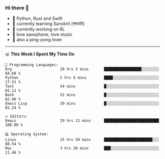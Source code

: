 ### Hi there 👋

- 📙 Python, Rust and Swift
- 🌱 currently learning Sanskrit (नमस्ते!)
- 🔭 currently working on RL
- 🎷 love saxophone, love music
- 🏓 also a ping-pong lover

<!--
**ZiqinGong/ZiqinGong** is a ✨ _special_ ✨ repository because its `README.md` (this file) appears on your GitHub profile.

Here are some ideas to get you started:

- 🔭 I’m currently working on ...
- 🌱 I’m currently learning ...
- 👯 I’m looking to collaborate on ...
- 🤔 I’m looking for help with ...
- 💬 Ask me about ...
- 📫 gongzq0301@sjtu.edu.cn
- 😄 Pronouns: ...
- ⚡ Fun fact: ...
-->

---

<!--START_SECTION:waka-->
📊 **This Week I Spent My Time On** 

```text
💬 Programming Languages: 
Org                      20 hrs 3 mins       █████████████████░░░░░░░░   68.68 % 
Python                   5 hrs 6 mins        ████░░░░░░░░░░░░░░░░░░░░░   17.51 % 
Text                     54 mins             █░░░░░░░░░░░░░░░░░░░░░░░░   03.11 % 
Bash                     52 mins             █░░░░░░░░░░░░░░░░░░░░░░░░   02.98 % 
Emacs Lisp               39 mins             █░░░░░░░░░░░░░░░░░░░░░░░░   02.24 % 

🔥 Editors: 
Emacs                    29 hrs 11 mins      █████████████████████████   100.00 % 

💻 Operating System: 
Linux                    25 hrs 50 mins      ██████████████████████░░░   88.54 % 
Mac                      3 hrs 20 mins       ███░░░░░░░░░░░░░░░░░░░░░░   11.46 % 
```


<!--END_SECTION:waka-->
